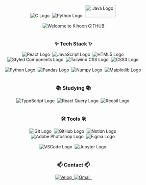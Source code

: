 <div align="center">
  <img src="https://img.shields.io/badge/C-00599C?style=for-the-badge&logo=c&logoColor=white" alt="C Logo" />&nbsp;
  <img src="https://img.shields.io/badge/Python-3776AB?style=for-the-badge&logo=python&logoColor=white" alt="Python Logo" />&nbsp;
  <img src="https://velog.velcdn.com/images/codemcd/post/5a97b9bf-4790-4791-84be-32fe0f0ec90a/Java_Logo.png" alt="Java Logo" width="100" height="40"/>&nbsp;
</div>

<br>

<div align="center">
  <img src="https://github.com/사용자명/레포명/blob/branch명/이미지경로/Welcome-to-Kihoon-GITHUB.gif" alt="Welcome to Kihoon GITHUB" />
</div>

<br>

<h3 align="center">✨ Tech Stack ✨</h3>
<div align="center">
  <img src="https://img.shields.io/badge/react-20232a.svg?style=for-the-badge&logo=react&logoColor=61DAFB" alt="React Logo" />&nbsp;
  <img src="https://img.shields.io/badge/javascript-F7DF1E.svg?style=for-the-badge&logo=javascript&logoColor=20232a" alt="JavaScript Logo" />&nbsp;
  <img src="https://img.shields.io/badge/html5-E34F26.svg?style=for-the-badge&logo=html5&logoColor=white" alt="HTML5 Logo" />&nbsp;
</div>

<div align="center">
  <img src="https://img.shields.io/badge/styled--components-DB7093?style=for-the-badge&logo=styled-components&logoColor=ffd35b" alt="Styled Components Logo" />&nbsp;
  <img src="https://img.shields.io/badge/tailwindcss-1daabb.svg?style=for-the-badge&logo=tailwind-css&logoColor=white" alt="Tailwind CSS Logo" />&nbsp;
  <img src="https://img.shields.io/badge/css3-1572B6.svg?style=for-the-badge&logo=css3&logoColor=white" alt="CSS3 Logo" />&nbsp;
</div>

<br>

<div align="center">
  <img src="https://img.shields.io/badge/python-3670A0?style=for-the-badge&logo=python&logoColor=ffdd54" alt="Python Logo" />&nbsp;
  <img src="https://img.shields.io/badge/pandas-150458.svg?style=for-the-badge&logo=pandas&logoColor=white" alt="Pandas Logo" />&nbsp;
  <img src="https://img.shields.io/badge/numpy-4d77cf.svg?style=for-the-badge&logo=numpy&logoColor=white" alt="Numpy Logo" />&nbsp;
  <img src="https://img.shields.io/badge/Matplotlib-11557c.svg?style=for-the-badge&logo=Matplotlib&logoColor=white" alt="Matplotlib Logo" />&nbsp;
</div>

<br>

<h3 align="center">📚 Studying 📚</h3>
<div align="center">
  <img src="https://img.shields.io/badge/typescript-007ACC.svg?style=for-the-badge&logo=typescript&logoColor=white" alt="TypeScript Logo" />&nbsp;
  <img src="https://img.shields.io/badge/React%20Query-FF4154?style=for-the-badge&logo=react%20query&logoColor=white" alt="React Query Logo" />&nbsp;
  <img src="https://img.shields.io/badge/Recoil-3578E5?style=for-the-badge&logo=recoil&logoColor=white" alt="Recoil Logo" />&nbsp;
</div>

<br>

<h3 align="center">🛠 Tools 🛠</h3>
<div align="center">
  <img src="https://img.shields.io/badge/git-F05033.svg?style=for-the-badge&logo=git&logoColor=white" alt="Git Logo" />&nbsp;
  <img src="https://img.shields.io/badge/github-181717.svg?style=for-the-badge&logo=github&logoColor=white" alt="GitHub Logo" />&nbsp;
  <img src="https://img.shields.io/badge/Notion-F3F3F3.svg?style=for-the-badge&logo=notion&logoColor=black" alt="Notion Logo" />&nbsp;
</div>

<div align="center">
  <img src="https://img.shields.io/badge/adobe%20photoshop-08253c.svg?style=for-the-badge&logo=adobe%20photoshop&logoColor=37abff" alt="Adobe Photoshop Logo" />&nbsp;
  <img src="https://img.shields.io/badge/figma-F24E1E.svg?style=for-the-badge&logo=figma&logoColor=white" alt="Figma Logo" />&nbsp;
</div>

<br>

<div align="center">
  <img src="https://img.shields.io/badge/VSCode-2C2C32.svg?style=for-the-badge&logo=visual-studio-code&logoColor=22ABF3" alt="VSCode Logo" />&nbsp;
  <img src="https://img.shields.io/badge/jupyter-2C2C32.svg?style=for-the-badge&logo=jupyter&logoColor=F37726" alt="Jupyter Logo" />&nbsp;
</div>

<br>

<h3 align="center">📫 Contact 📫</h3>
<div align="center">
  <a href="https://velog.io/@oka1313">
    <img src="https://img.shields.io/badge/Velog-1EBC8F?style=for-the-badge&logo=velog&logoColor=white" alt="Velog" />&nbsp;
  </a>
  <a href="mailto:oka1313@gmail.com">
    <img
      src="https://img.shields.io/badge/oka1313@gmail.com-D14836?style=for-the-badge&logo=gmail&logoColor=white" alt="Gmail" />&nbsp;
  </a>
</div>
